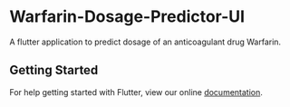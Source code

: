 # Warfarin-Dosage-Predictor-UI

A flutter application to predict dosage of an anticoagulant drug Warfarin.

## Getting Started

For help getting started with Flutter, view our online
[documentation](https://flutter.io/).
